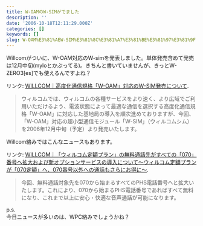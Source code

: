 ```yaml
---
title: W-OAMのW-SIMがでました
description: ''
date: '2006-10-18T12:11:29.000Z'
categories: []
keywords: []
slug: W-OAM%E3%81%AEW-SIM%E3%81%8C%E3%81%A7%E3%81%BE%E3%81%97%E3%81%9F
---
```

Willcomがついに、W-OAM対応のW-simを発表しました。単体発売含めて発売は12月中旬(myloとかぶってる)。きちんと書いていませんが、きっとW-ZERO3\[es\]でも使えるんですよね？

リンク: [WILLCOM｜高度化通信規格「W-OAM」対応のW-SIM発売について](http://www.willcom-inc.com/ja/corporate/press/2006/10/18/index_03.html?ref=rdf "WILLCOM｜高度化通信規格「W-OAM」対応のW-SIM発売について").

> ウィルコムでは、ウィルコムの各種サービスをより速く、より広域でご利用いただけるよう、電波状態によって最適な通信を選択する高度化通信規格「W-OAM」に対応した基地局の導入を順次進めておりますが、今回、「W-OAM」対応の超小型通信モジュール「W-SIM」（ウィルコムシム）を2006年12月中旬（予定）より発売いたします。

Willcom絡みではこんなニュースもあります。

リンク: [WILLCOM｜「ウィルコム定額プラン」の無料通話先がすべての「070」番号へ拡大および新オプションサービスの導入について～ウィルコム定額プランが「070定額」へ、070番号以外への通話もさらにお得に～](http://www.willcom-inc.com/ja/corporate/press/2006/10/18/index.html?ref=rdf "WILLCOM｜「ウィルコム定額プラン」の無料通話先がすべての「070」番号へ拡大および新オプションサービスの導入について～ウィルコム定額プランが「070定額」へ、070番号以外への通話もさらにお得に～").

> 今回、無料通話対象先を070から始まるすべてのPHS電話番号へと拡大いたします。これにより、070から始まるPHS電話番号であればすべて無料になり、これまで以上に安心・快適な音声通話が可能になります。

p.s.  
今日ニュースが多いのは、WPC絡みでしょうかね？